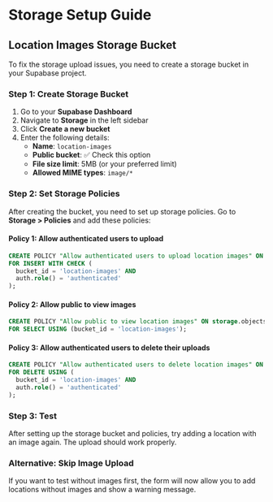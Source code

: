 # Storage Setup Guide

## Location Images Storage Bucket

To fix the storage upload issues, you need to create a storage bucket in your Supabase project.

### Step 1: Create Storage Bucket

1. Go to your **Supabase Dashboard**
2. Navigate to **Storage** in the left sidebar
3. Click **Create a new bucket**
4. Enter the following details:
   - **Name**: `location-images`
   - **Public bucket**: ✅ Check this option
   - **File size limit**: 5MB (or your preferred limit)
   - **Allowed MIME types**: `image/*`

### Step 2: Set Storage Policies

After creating the bucket, you need to set up storage policies. Go to **Storage > Policies** and add these policies:

#### Policy 1: Allow authenticated users to upload
```sql
CREATE POLICY "Allow authenticated users to upload location images" ON storage.objects
FOR INSERT WITH CHECK (
  bucket_id = 'location-images' AND 
  auth.role() = 'authenticated'
);
```

#### Policy 2: Allow public to view images
```sql
CREATE POLICY "Allow public to view location images" ON storage.objects
FOR SELECT USING (bucket_id = 'location-images');
```

#### Policy 3: Allow authenticated users to delete their uploads
```sql
CREATE POLICY "Allow authenticated users to delete location images" ON storage.objects
FOR DELETE USING (
  bucket_id = 'location-images' AND 
  auth.role() = 'authenticated'
);
```

### Step 3: Test

After setting up the storage bucket and policies, try adding a location with an image again. The upload should work properly.

### Alternative: Skip Image Upload

If you want to test without images first, the form will now allow you to add locations without images and show a warning message. 